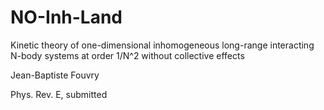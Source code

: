 # NO-Inh-Land
Kinetic theory of one-dimensional inhomogeneous long-range interacting N-body systems at order 1/N^2 without collective effects

Jean-Baptiste Fouvry

Phys. Rev. E, submitted
